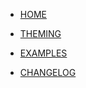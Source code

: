 * [HOME](/#/)

* [THEMING](/docs/base/theme.md)

* [EXAMPLES](/docs/examples/)

* [CHANGELOG](/CHANGELOG.md)
